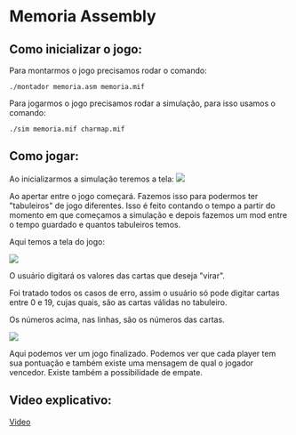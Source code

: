 # Memoria Assembly

## Como inicializar o jogo:
Para montarmos o jogo precisamos rodar o comando:
```
./montador memoria.asm memoria.mif
```

Para jogarmos o jogo precisamos rodar a simulação, para isso usamos o comando:
```
./sim memoria.mif charmap.mif
```

## Como jogar:
Ao inicializarmos a simulação teremos a tela:
![](https://i.imgur.com/els98rx.png)

Ao apertar entre o jogo começará. Fazemos isso para podermos ter "tabuleiros" de jogo diferentes. Isso é feito contando o tempo a partir do momento em que começamos a simulação e depois fazemos um mod entre o tempo guardado e quantos tabuleiros temos.

Aqui temos a tela do jogo:

![](https://i.imgur.com/S84rkWC.png)

O usuário digitará os valores das cartas que deseja "virar".

Foi tratado todos os casos de erro, assim o usuário só pode digitar cartas entre 0 e 19, cujas quais, são as cartas válidas no tabuleiro.

Os números acima, nas linhas, são os números das cartas.

![](https://i.imgur.com/E9SyFP4.png)

Aqui podemos ver um jogo finalizado. Podemos ver que cada player tem sua pontuação e também existe uma mensagem de qual o jogador vencedor. Existe também a possibilidade de empate.

## Video explicativo:
[Video](https://youtu.be/c8zgaWS-pfk)
